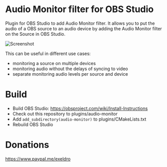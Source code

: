 # Audio Monitor filter for OBS Studio

Plugin for OBS Studio to add Audio Monitor filter.
It allows you to put the audio of a OBS source to an audio device by adding the Audio Monitor filter on the Source in OBS Studio.

![Screenshot](media/screenshot.png)

This can be useful in different use cases:

   * monitoring a source on multiple devices
   * monitoring audio without the delays of syncing to video
   * separate monitoring audio levels per source and device
   
# Build
- Build OBS Studio: https://obsproject.com/wiki/Install-Instructions
- Check out this repository to plugins/audio-monitor
- Add `add_subdirectory(audio-monitor)` to plugins/CMakeLists.txt
- Rebuild OBS Studio

# Donations
https://www.paypal.me/exeldro
